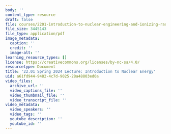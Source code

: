 ```yaml
---
body: ''
content_type: resource
draft: false
file: courses/2201-introduction-to-nuclear-engineering-and-ionizing-radiation/mit22_01_s24_nuclear_energy.pdf
file_size: 3445143
file_type: application/pdf
image_metadata:
  caption: ''
  credit: ''
  image-alt: ''
learning_resource_types: []
license: https://creativecommons.org/licenses/by-nc-sa/4.0/
resourcetype: Document
title: '22.01 Spring 2024 Lecture: Introduction to Nuclear Energy'
uid: a61fd944-9482-4c7d-9025-28a48803ed0a
video_files:
  archive_url: ''
  video_captions_file: ''
  video_thumbnail_file: ''
  video_transcript_file: ''
video_metadata:
  video_speakers: ''
  video_tags: ''
  youtube_description: ''
  youtube_id: ''
---
```

